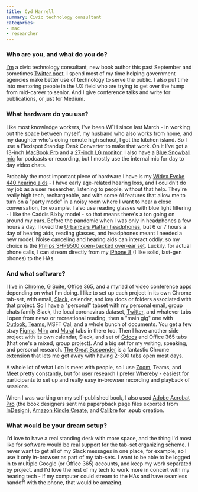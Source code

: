 ```yaml
---
title: Cyd Harrell
summary: Civic technology consultant
categories:
- mac
- researcher
---
```


### Who are you, and what do you do?

[I'm](https://cydharrell.com/ "Cyd's website.") a civic technology consultant, new book author this past September and sometimes [Twitter poet](https://twitter.com/cydharrell "Cyd's Twitter account."). I spend most of my time helping government agencies make better use of technology to serve the public. I also put time into mentoring people in the UX field who are trying to get over the hump from mid-career to senior. And I give conference talks and write for publications, or just for Medium.

### What hardware do you use?

Like most knowledge workers, I've been WFH since last March - in working out the space between myself, my husband who also works from home, and my daughter who's doing remote high school, I got the kitchen island. So I use a Flexispot Standup Desk Converter to make that work. On it I've got a 13-inch [MacBook Pro][macbook-pro] and a [27-inch LG monitor][27ul650-w]. I also have a [Blue Snowball mic][snowball] for podcasts or recording, but I mostly use the internal mic for day to day video chats.

Probably the most important piece of hardware I have is my [Widex Evoke 440 hearing aids][evoke-440] - I have early age-related hearing loss, and I couldn't do my job as a user researcher, listening to people, without that help. They're really high tech, rechargeable, and with some AI features that allow me to turn on a "party mode" in a noisy room where I want to hear a close conversation, for example. I also use reading glasses with blue light filtering - I like the Caddis Bixby model - so that means there's a ton going on around my ears. Before the pandemic when I was only in headphones a few hours a day, I loved the [UrbanEars Plattan headphones][plattan], but 6 or 7 hours a day of hearing aids, reading glasses, and headphones meant I needed a new model. Noise canceling and hearing aids can interact oddly, so my choice is the [Philips SHP9500 open-backed over-ear set][shp9500-00]. Luckily, for actual phone calls, I can stream directly from my [iPhone 8][iphone-8] (I like solid, last-gen phones) to the HAs.

### And what software?

I live in [Chrome][], [G Suite][g-suite], [Office 365][office-365], and a myriad of video conference apps depending on what I'm doing. I like to set up each project in its own Chrome tab-set, with email, [Slack][], calendar, and key docs or folders associated with that project. So I have a "personal" tabset with my personal email, group chats family Slack, the local coronavirus dataset, [Twitter][], and whatever tabs I open from news or recreational reading, then a "main gig" one with [Outlook][], [Teams][], MSFT Cal, and a whole bunch of documents. You get a few stray [Figma][], [Miro][] and [Mural][] tabs in there too. Then I have another side project with its own calendar, Slack, and set of [Gdocs][google-docs] and Office 365 tabs (that one's a mixed, group project). And a big set for my writing, speaking, and personal research. [The Great Suspender][the-great-suspender] is a fantastic Chrome extension that lets me get away with having 2-300 tabs open most days.

A whole lot of what I do is meet with people, so I use [Zoom][zoom.2], Teams, and [Meet][google-meet] pretty constantly, but for user research I prefer [Whereby][] - easiest for participants to set up and really easy in-browser recording and playback of sessions.

When I was working on my self-published book, I also used [Adobe Acrobat Pro][acrobat-pro] (the book designers sent me paperpback page files exported from [InDesign][]), [Amazon Kindle Create][kindle-create], and [Calibre][] for .epub creation.

### What would be your dream setup?

I'd love to have a real standing desk with more space, and the thing I'd most like for software would be real support for the tab-set organizing scheme. I never want to get all of my Slack messages in one place, for example, so I use it only in-browser as part of my tab-sets. I want to be able to be logged in to multiple Google (or Office 365) accounts, and keep my work separated by project. and I'd love the rest of my tech to work more in concert with my hearing tech - if my computer could stream to the HAs and have seamless handoff with the phone, that would be amazing.

[27ul650-w]: https://www.lg.com/us/monitors/lg-27UL650-W-4k-uhd-led-monitor "A 27 inch LED monitor."
[acrobat-pro]: https://acrobat.adobe.com/us/en/acrobat/acrobat-pro.html "PDF software."
[calibre]: https://calibre-ebook.com/ "An ebook library management tool."
[chrome]: https://www.google.com/intl/en/chrome/browser/ "A WebKit-based browser, where each tab runs in its own thread."
[evoke-440]: https://www.hearingaidknow.com/widex-evoke-440 "Hearing aids."
[figma]: https://www.figma.com/ "A collaborative design prototype service."
[g-suite]: https://gsuite.google.com/ "A hosted solution for email, calendaring and more."
[google-docs]: https://en.wikipedia.org/wiki/Google_Docs "A web-based office suite."
[google-meet]: https://meet.google.com/ "An enterprise video chat service."
[indesign]: https://www.adobe.com/products/indesign.html "A desktop/web publishing application."
[iphone-8]: https://en.wikipedia.org/wiki/IPhone_8 "A 4.7 inch smartphone."
[kindle-create]: https://www.amazon.com/Kindle-Create/b?node=18292298011 "Book publishing software."
[macbook-pro]: https://www.apple.com/macbook-pro/ "A laptop."
[miro]: https://miro.com/ "An online collaborative whiteboard service."
[mural]: https://mural.co/ "A web-based collaborative whiteboard service."
[office-365]: https://en.wikipedia.org/wiki/Office_365 "A hosted office suite."
[outlook]: https://products.office.com/en-us/outlook/email-and-calendar-software-microsoft-outlook "An email, calendar and contact software suite."
[plattan]: https://www.urbanears.com/headphones/plattan/plattan-black/ "Colourful over-the-ear headphones."
[shp9500-00]: https://www.usa.philips.com/c-p/SHP9500_00/hifi-stereo-headphones "On-ear open back headphones."
[slack]: https://slack.com/ "A collaboration service."
[snowball]: http://bluemic.com/snowball/ "A USB microphone."
[teams]: https://www.microsoft.com/en-us/microsoft-teams/group-chat-software "A team collaboration service."
[the-great-suspender]: https://chrome.google.com/webstore/detail/the-great-suspender/klbibkeccnjlkjkiokjodocebajanakg?hl=en "A Chrome extension that freezes inactive tabs."
[twitter]: https://twitter.com/ "An online micro-blogging platform."
[whereby]: https://whereby.com/ "A group video service."
[zoom.2]: https://zoom.us "Video conferencing software."
